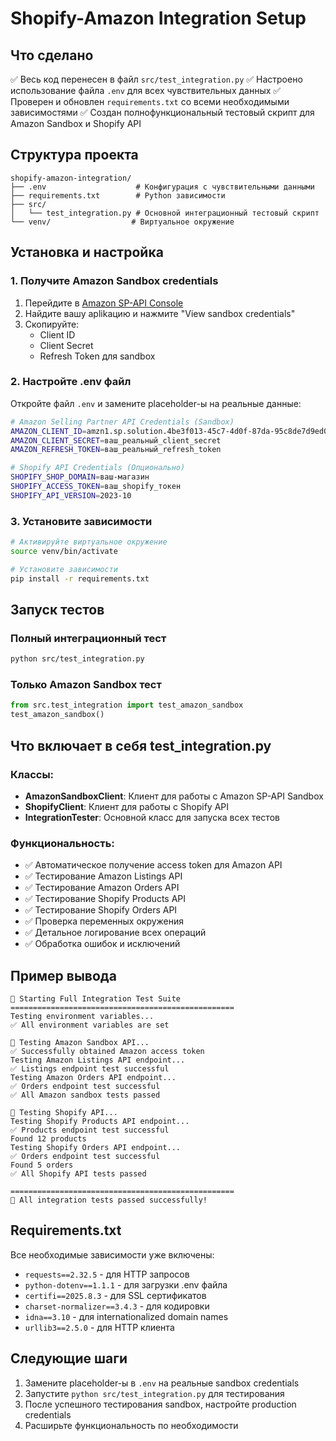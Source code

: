 # Shopify-Amazon Integration Setup

## Что сделано

✅ Весь код перенесен в файл `src/test_integration.py`
✅ Настроено использование файла `.env` для всех чувствительных данных
✅ Проверен и обновлен `requirements.txt` со всеми необходимыми зависимостями
✅ Создан полнофункциональный тестовый скрипт для Amazon Sandbox и Shopify API

## Структура проекта

```
shopify-amazon-integration/
├── .env                    # Конфигурация с чувствительными данными
├── requirements.txt        # Python зависимости
├── src/
│   └── test_integration.py # Основной интеграционный тестовый скрипт
└── venv/                  # Виртуальное окружение
```

## Установка и настройка

### 1. Получите Amazon Sandbox credentials

1. Перейдите в [Amazon SP-API Console](https://developer-docs.amazon.com/sp-api/page/sp-api-sandbox)
2. Найдите вашу aplikацию и нажмите "View sandbox credentials"
3. Скопируйте:
   - Client ID
   - Client Secret  
   - Refresh Token для sandbox

### 2. Настройте .env файл

Откройте файл `.env` и замените placeholder-ы на реальные данные:

```bash
# Amazon Selling Partner API Credentials (Sandbox)
AMAZON_CLIENT_ID=amzn1.sp.solution.4be3f013-45c7-4d0f-87da-95c8de7d9ed0
AMAZON_CLIENT_SECRET=ваш_реальный_client_secret
AMAZON_REFRESH_TOKEN=ваш_реальный_refresh_token

# Shopify API Credentials (Опционально)
SHOPIFY_SHOP_DOMAIN=ваш-магазин
SHOPIFY_ACCESS_TOKEN=ваш_shopify_токен
SHOPIFY_API_VERSION=2023-10
```

### 3. Установите зависимости

```bash
# Активируйте виртуальное окружение
source venv/bin/activate

# Установите зависимости
pip install -r requirements.txt
```

## Запуск тестов

### Полный интеграционный тест
```bash
python src/test_integration.py
```

### Только Amazon Sandbox тест
```python
from src.test_integration import test_amazon_sandbox
test_amazon_sandbox()
```

## Что включает в себя test_integration.py

### Классы:
- **AmazonSandboxClient**: Клиент для работы с Amazon SP-API Sandbox
- **ShopifyClient**: Клиент для работы с Shopify API
- **IntegrationTester**: Основной класс для запуска всех тестов

### Функциональность:
- ✅ Автоматическое получение access token для Amazon API
- ✅ Тестирование Amazon Listings API
- ✅ Тестирование Amazon Orders API
- ✅ Тестирование Shopify Products API
- ✅ Тестирование Shopify Orders API
- ✅ Проверка переменных окружения
- ✅ Детальное логирование всех операций
- ✅ Обработка ошибок и исключений

## Пример вывода

```
🚀 Starting Full Integration Test Suite
==================================================
Testing environment variables...
✅ All environment variables are set

🔄 Testing Amazon Sandbox API...
✅ Successfully obtained Amazon access token
Testing Amazon Listings API endpoint...
✅ Listings endpoint test successful
Testing Amazon Orders API endpoint...
✅ Orders endpoint test successful
✅ All Amazon sandbox tests passed

🔄 Testing Shopify API...
Testing Shopify Products API endpoint...
✅ Products endpoint test successful
Found 12 products
Testing Shopify Orders API endpoint...
✅ Orders endpoint test successful
Found 5 orders
✅ All Shopify API tests passed

==================================================
🎉 All integration tests passed successfully!
```

## Requirements.txt

Все необходимые зависимости уже включены:
- `requests==2.32.5` - для HTTP запросов
- `python-dotenv==1.1.1` - для загрузки .env файла
- `certifi==2025.8.3` - для SSL сертификатов
- `charset-normalizer==3.4.3` - для кодировки
- `idna==3.10` - для internationalized domain names
- `urllib3==2.5.0` - для HTTP клиента

## Следующие шаги

1. Замените placeholder-ы в `.env` на реальные sandbox credentials
2. Запустите `python src/test_integration.py` для тестирования
3. После успешного тестирования sandbox, настройте production credentials
4. Расширьте функциональность по необходимости